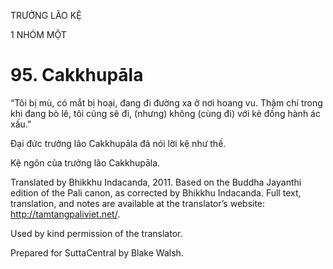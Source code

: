 TRƯỞNG LÃO KỆ

1 NHÓM MỘT

# 95\. Cakkhupāla

“Tôi bị mù, có mắt bị hoại, đang đi đường xa ở nơi hoang vu. Thậm chí trong khi đang bò lê, tôi cũng sẽ đi, (nhưng) không (cùng đi) với kẻ đồng hành ác xấu.”

Đại đức trưởng lão Cakkhupāla đã nói lời kệ như thế.

Kệ ngôn của trưởng lão Cakkhupāla.

Translated by Bhikkhu Indacanda, 2011. Based on the Buddha Jayanthi edition of the Pali canon, as corrected by Bhikkhu Indacanda. Full text, translation, and notes are available at the translator’s website: http://tamtangpaliviet.net/.

Used by kind permission of the translator.

Prepared for SuttaCentral by Blake Walsh.